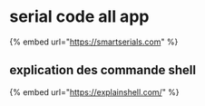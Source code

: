 # serial code all app

{% embed url="https://smartserials.com" %}

## explication des commande shell

{% embed url="https://explainshell.com/" %}

